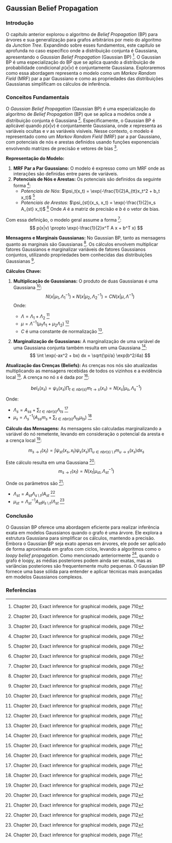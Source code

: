 ## Gaussian Belief Propagation

### Introdução
O capítulo anterior explorou o algoritmo de *Belief Propagation* (BP) para árvores e sua generalização para grafos arbitrários por meio do algoritmo da *Junction Tree*. Expandindo sobre esses fundamentos, este capítulo se aprofunda no caso específico onde a distribuição conjunta é Gaussiana, apresentando o *Gaussian Belief Propagation* (Gaussian BP) [^710]. O Gaussian BP é uma especialização do BP que se aplica quando a distribuição de probabilidade condicional $p(x|v)$ é conjuntamente Gaussiana. Exploraremos como essa abordagem representa o modelo como um *Markov Random Field* (MRF) par a par Gaussiano e como as propriedades das distribuições Gaussianas simplificam os cálculos de inferência.

### Conceitos Fundamentais
O *Gaussian Belief Propagation* (Gaussian BP) é uma especialização do algoritmo de *Belief Propagation* (BP) que se aplica a modelos onde a distribuição conjunta é Gaussiana [^710]. Especificamente, o Gaussian BP é aplicável quando $p(x|v)$ é conjuntamente Gaussiana, onde $x$ representa as variáveis ocultas e $v$ as variáveis visíveis. Nesse contexto, o modelo é representado como um *Markov Random Field* (MRF) par a par Gaussiano, com potenciais de nós e arestas definidos usando funções exponenciais envolvendo matrizes de precisão e vetores de bias [^710].

**Representação do Modelo:**
1. **MRF Par a Par Gaussiano:** O modelo é expresso como um MRF onde as interações são definidas entre pares de variáveis.
2. **Potenciais de Nós e Arestas:** Os potenciais são definidos da seguinte forma [^710]:
   - *Potenciais de Nós*: $\psi_t(x_t) = \exp(-\frac{1}{2}A_{tt}x_t^2 + b_t x_t)$ [^710]
   - *Potenciais de Arestas*: $\psi_{st}(x_s, x_t) = \exp(-\frac{1}{2}x_s A_{st} x_t)$ [^710]
   Onde $A$ é a matriz de precisão e $b$ é o vetor de bias.

Com essa definição, o modelo geral assume a forma [^710]:
$$
p(x|v) \propto \exp(-\frac{1}{2}x^T A x + b^T x)
$$

**Mensagens e Marginais Gaussianas:**
No Gaussian BP, tanto as mensagens quanto as marginais são Gaussianas [^711]. Os cálculos envolvem multiplicar fatores Gaussianos e marginalizar variáveis de fatores Gaussianos conjuntos, utilizando propriedades bem conhecidas das distribuições Gaussianas [^711].

**Cálculos Chave:**
1. **Multiplicação de Gaussianas:** O produto de duas Gaussianas é uma Gaussiana [^711]:
   $$
   N(x|\mu_1, \Lambda_1^{-1}) \times N(x|\mu_2, \Lambda_2^{-1}) = CN(x|\mu, \Lambda^{-1})
   $$
   Onde:
   - $\Lambda = \Lambda_1 + \Lambda_2$ [^711]
   - $\mu = \Lambda^{-1}(\mu_1 \Lambda_1 + \mu_2 \Lambda_2)$ [^711]
   - $C$ é uma constante de normalização [^711].

2. **Marginalização de Gaussianas:** A marginalização de uma variável de uma Gaussiana conjunta também resulta em uma Gaussiana [^711]:
   $$
   \int \exp(-ax^2 + bx) dx = \sqrt{\pi/a} \exp(b^2/4a)
   $$

**Atualização das Crenças (Beliefs):**
As crenças nos nós são atualizadas multiplicando as mensagens recebidas de todos os vizinhos e a evidência local [^711]. A crença no nó $s$ é dada por [^711]:

$$
bel_s(x_s) = \psi_s(x_s) \prod_{t \in nbr(s)} m_{t \rightarrow s}(x_s) = N(x_s|\mu_s, \Lambda_s^{-1})
$$

Onde:
- $\Lambda_s = A_{ss} + \sum_{t \in nbr(s)} \Lambda_{ts}$ [^711]
- $\mu_s = \Lambda_s^{-1} (A_{ss} m_s + \sum_{t \in nbr(s)} \Lambda_{ts} \mu_{ts})$ [^711]

**Cálculo das Mensagens:**
As mensagens são calculadas marginalizando a variável do nó remetente, levando em consideração o potencial da aresta e a crença local [^712]:

$$
m_{s \rightarrow t}(x_t) = \int \psi_{st}(x_s, x_t) \psi_s(x_s) \prod_{u \in nbr(s) \setminus t} m_{u \rightarrow s}(x_s) dx_s
$$

Este cálculo resulta em uma Gaussiana [^712]:
$$
m_{s \rightarrow t}(x_t) = N(x_t | \mu_{st}, \Lambda_{st}^{-1})
$$

Onde os parâmetros são [^712]:
- $\Lambda_{st} = A_{st} \Lambda_{s \setminus t} / A_{st}$ [^712]
- $\mu_{st} = \Lambda_{st}^{-1} A_{st} \mu_{s \setminus t} / \Lambda_{st}$ [^712]

### Conclusão
O Gaussian BP oferece uma abordagem eficiente para realizar inferência exata em modelos Gaussianos quando o grafo é uma árvore. Ele explora a estrutura Gaussiana para simplificar os cálculos, mantendo a precisão. Embora o Gaussian BP seja exato apenas em árvores, ele pode ser aplicado de forma aproximada em grafos com ciclos, levando a algoritmos como o *loopy belief propagation*. Como mencionado anteriormente [^711], quando o grafo é loopy, as médias posteriores podem ainda ser exatas, mas as variâncias posteriores são frequentemente muito pequenas. O Gaussian BP fornece uma base sólida para entender e aplicar técnicas mais avançadas em modelos Gaussianos complexos.

### Referências
[^710]: Chapter 20, Exact inference for graphical models, page 710
[^711]: Chapter 20, Exact inference for graphical models, page 711
[^712]: Chapter 20, Exact inference for graphical models, page 712
<!-- END -->